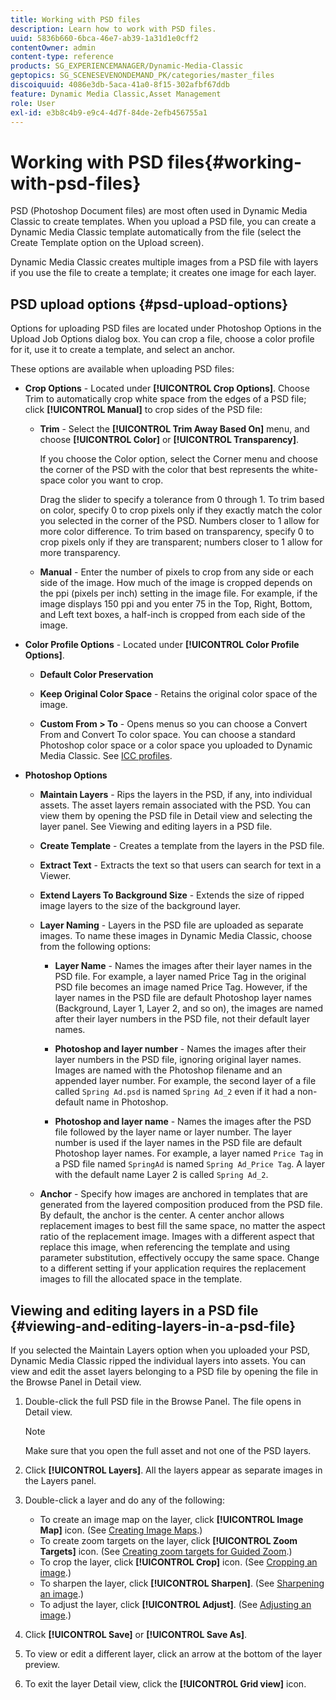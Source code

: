 ```yaml
---
title: Working with PSD files
description: Learn how to work with PSD files.
uuid: 5836b660-6bca-46e7-ab39-1a31d1e0cff2
contentOwner: admin
content-type: reference
products: SG_EXPERIENCEMANAGER/Dynamic-Media-Classic
geptopics: SG_SCENESEVENONDEMAND_PK/categories/master_files
discoiquuid: 4086e3db-5aca-41a0-8f15-302afbf67ddb
feature: Dynamic Media Classic,Asset Management
role: User
exl-id: e3b8c4b9-e9c4-4d7f-84de-2efb456755a1
---
```

# Working with PSD files{#working-with-psd-files}

<!--   USED TO BE AN OPTION UNDER COLOR PROFILE OPTIONS * **Convert To sRGB (default)** - Converts to sRGB (Standard Red Green Blue). sRGB is the recommended color space for displaying images on web pages. -->

PSD (Photoshop Document files) are most often used in Dynamic Media Classic to create templates. When you upload a PSD file, you can create a Dynamic Media Classic template automatically from the file (select the Create Template option on the Upload screen).

Dynamic Media Classic creates multiple images from a PSD file with layers if you use the file to create a template; it creates one image for each layer.

## PSD upload options {#psd-upload-options}

Options for uploading PSD files are located under Photoshop Options in the Upload Job Options dialog box. You can crop a file, choose a color profile for it, use it to create a template, and select an anchor.

These options are available when uploading PSD files:

* **Crop Options** - Located under **[!UICONTROL Crop Options]**. Choose Trim to automatically crop white space from the edges of a PSD file; click **[!UICONTROL Manual]** to crop sides of the PSD file:

  * **Trim** - Select the **[!UICONTROL Trim Away Based On]** menu, and choose **[!UICONTROL Color]** or **[!UICONTROL Transparency]**.

    If you choose the Color option, select the Corner menu and choose the corner of the PSD with the color that best represents the white-space color you want to crop.

    Drag the slider to specify a tolerance from 0 through 1. To trim based on color, specify 0 to crop pixels only if they exactly match the color you selected in the corner of the PSD. Numbers closer to 1 allow for more color difference. To trim based on transparency, specify 0 to crop pixels only if they are transparent; numbers closer to 1 allow for more transparency.

  * **Manual** - Enter the number of pixels to crop from any side or each side of the image. How much of the image is cropped depends on the ppi (pixels per inch) setting in the image file. For example, if the image displays 150 ppi and you enter 75 in the Top, Right, Bottom, and Left text boxes, a half-inch is cropped from each side of the image.

* **Color Profile Options** - Located under **[!UICONTROL Color Profile Options]**.

  * **Default Color Preservation**

  * **Keep Original Color Space** - Retains the original color space of the image.

  * **Custom From > To** - Opens menus so you can choose a Convert From and Convert To color space. You can choose a standard Photoshop color space or a color space you uploaded to Dynamic Media Classic. See [ICC profiles](/help/icc-profiles.md).

* **Photoshop Options**

  * **Maintain Layers** - Rips the layers in the PSD, if any, into individual assets. The asset layers remain associated with the PSD. You can view them by opening the PSD file in Detail view and selecting the layer panel. See Viewing and editing layers in a PSD file.

  * **Create Template** - Creates a template from the layers in the PSD file.

  * **Extract Text** - Extracts the text so that users can search for text in a Viewer.

  * **Extend Layers To Background Size** - Extends the size of ripped image layers to the size of the background layer.

  * **Layer Naming** - Layers in the PSD file are uploaded as separate images. To name these images in Dynamic Media Classic, choose from the following options:

    * **Layer Name** - Names the images after their layer names in the PSD file. For example, a layer named Price Tag in the original PSD file becomes an image named Price Tag. However, if the layer names in the PSD file are default Photoshop layer names (Background, Layer 1, Layer 2, and so on), the images are named after their layer numbers in the PSD file, not their default layer names.

    * **Photoshop and layer number** - Names the images after their layer numbers in the PSD file, ignoring original layer names. Images are named with the Photoshop filename and an appended layer number. For example, the second layer of a file called `Spring Ad.psd` is named `Spring Ad_2` even if it had a non-default name in Photoshop.

    * **Photoshop and layer name** - Names the images after the PSD file followed by the layer name or layer number. The layer number is used if the layer names in the PSD file are default Photoshop layer names. For example, a layer named `Price Tag` in a PSD file named `SpringAd` is named `Spring Ad_Price Tag`. A layer with the default name Layer 2 is called `Spring Ad_2`.

  * **Anchor** - Specify how images are anchored in templates that are generated from the layered composition produced from the PSD file. By default, the anchor is the center. A center anchor allows replacement images to best fill the same space, no matter the aspect ratio of the replacement image. Images with a different aspect that replace this image, when referencing the template and using parameter substitution, effectively occupy the same space. Change to a different setting if your application requires the replacement images to fill the allocated space in the template.

## Viewing and editing layers in a PSD file {#viewing-and-editing-layers-in-a-psd-file}

If you selected the Maintain Layers option when you uploaded your PSD, Dynamic Media Classic ripped the individual layers into assets. You can view and edit the asset layers belonging to a PSD file by opening the file in the Browse Panel in Detail view.

1. Double-click the full PSD file in the Browse Panel. The file opens in Detail view.

    >[!NOTE]
    >
    >Make sure that you open the full asset and not one of the PSD layers.

1. Click **[!UICONTROL Layers]**. All the layers appear as separate images in the Layers panel.
1. Double-click a layer and do any of the following:

    * To create an image map on the layer, click **[!UICONTROL Image Map]** icon. (See [Creating Image Maps](creating-image-maps.md#creating_image_maps).)
    * To create zoom targets on the layer, click **[!UICONTROL Zoom Targets]** icon. (See [Creating zoom targets for Guided Zoom](creating-zoom-targets-guided-zoom.md#creating_zoom_targets_for_guided_zoom).)
    * To crop the layer, click **[!UICONTROL Crop]** icon. (See [Cropping an image](cropping-image.md#cropping_an_image).)
    * To sharpen the layer, click **[!UICONTROL Sharpen]**. (See [Sharpening an image](sharpening-image.md#sharpening_an_image).)
    * To adjust the layer, click **[!UICONTROL Adjust]**. (See [Adjusting an image](adjusting-image.md#adjusting_an_image).)

1. Click **[!UICONTROL Save]** or **[!UICONTROL Save As]**.
1. To view or edit a different layer, click an arrow at the bottom of the layer preview.
1. To exit the layer Detail view, click the **[!UICONTROL Grid view]** icon.

